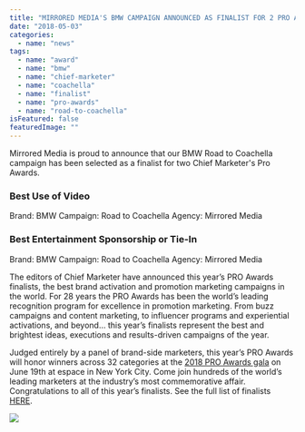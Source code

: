 ```yaml
---
title: "MIRRORED MEDIA'S BMW CAMPAIGN ANNOUNCED AS FINALIST FOR 2 PRO AWARDS"
date: "2018-05-03"
categories: 
  - name: "news"
tags: 
  - name: "award"
  - name: "bmw"
  - name: "chief-marketer"
  - name: "coachella"
  - name: "finalist"
  - name: "pro-awards"
  - name: "road-to-coachella"
isFeatured: false
featuredImage: ""
---
```


Mirrored Media is proud to announce that our BMW Road to Coachella campaign has been selected as a finalist for two Chief Marketer's Pro Awards. 

### **Best Use of Video**

Brand: BMW Campaign: Road to Coachella Agency: Mirrored Media

### **Best Entertainment Sponsorship or Tie-In**

Brand: BMW Campaign: Road to Coachella Agency: Mirrored Media

The editors of Chief Marketer have announced this year’s PRO Awards finalists, the best brand activation and promotion marketing campaigns in the world. For 28 years the PRO Awards has been the world’s leading recognition program for excellence in promotion marketing. From buzz campaigns and content marketing, to influencer programs and experiential activations, and beyond… this year’s finalists represent the best and brightest ideas, executions and results-driven campaigns of the year.

Judged entirely by a panel of brand-side marketers, this year’s PRO Awards will honor winners across 32 categories at the [2018 PRO Awards gala](http://www.chiefmarketer.com/marketingtowomen/?sid=m2w#program) on June 19th at espace in New York City. Come join hundreds of the world’s leading marketers at the industry’s most commemorative affair. Congratulations to all of this year’s finalists. See the full list of finalists [HERE](http://www.chiefmarketer.com/pro-awards-finalists-announced-gala-set-june-19-new-york-city/?marketo_id=307084&mkt_tok=eyJpIjoiTjJJM1kyTmpOV0ZoT1RVdyIsInQiOiJLaDBhWTdZY1wvOWlydkZjVVVxV3BvdG1GdGQ0a2JIRWx5NVgySm8yMFhMaXlzZXgzNDdMRUNDMkZWY3A1dzVWdnJLOVRpWFwvRThqVVJ6eTdxTStGQWw4elwvb0tsWGh1Z21jSmFPODM1S3hubUJLS01leFVPZWpWbkIrXC9nXC9cL0pNNiJ9).

![](http://www.mirroredmedia.com/wp-content/uploads/2018/01/75c756b0d96211e7a115499f4d44d662_BMW-One-Sheet-w_-Logos-r01-1024x690.jpg)
